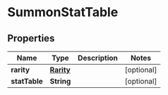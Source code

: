 

# SummonStatTable


## Properties

| Name | Type | Description | Notes |
|------------ | ------------- | ------------- | -------------|
|**rarity** | [**Rarity**](Rarity.md) |  |  [optional] |
|**statTable** | **String** |  |  [optional] |



